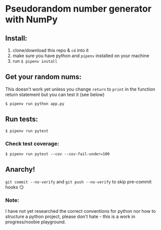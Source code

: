 # Pseudorandom number generator with NumPy

## Install:

1. clone/download this repo & `cd` into it
2. make sure you have python and `pipenv` installed on your machine
3. run `$ pipenv install`

## Get your random nums:

This doesn't work yet unless you change `return` to `print` in the function return statement but you can test it (see below)

```
$ pipenv run python app.py
```

## Run tests:

```
$ pipenv run pytest
```

### Check test coverage:

```
$ pipenv run pytest --cov --cov-fail-under=100
```

## Anarchy!

`git commit --no-verify` and `git push --no-verify` to skip pre-commit hooks 😏

### Note:

I have not yet researched the correct conventions for python nor how to structure a python project, please don't hate - this is a work in progress/noobie playground.